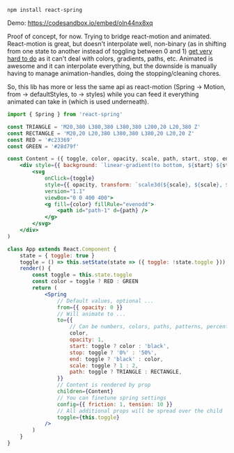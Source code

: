     npm install react-spring

Demo: https://codesandbox.io/embed/oln44nx8xq

Proof of concept, for now. Trying to bridge react-motion and animated. React-motion is great, but doesn't interpolate well, non-binary (as in shifting from one state to another instead of toggling between 0 and 1) [get very hard to do](https://github.com/chenglou/react-motion/issues/526) as it can't deal with colors, gradients, paths, etc. Animated is awesome and it can interpolate everything, but the downside is manually having to manage animation-handles, doing the stopping/cleaning chores.

So, this lib has more or less the same api as react-motion (Spring -> Motion, from -> defaultStyles, to -> styles) while you can feed it everything animated can take in (which is used underneath).

```jsx
import { Spring } from 'react-spring'

const TRIANGLE = 'M20,380 L380,380 L380,380 L200,20 L20,380 Z'
const RECTANGLE = 'M20,20 L20,380 L380,380 L380,20 L20,20 Z'
const RED = '#c23369'
const GREEN = '#28d79f'

const Content = ({ toggle, color, opacity, scale, path, start, stop, end }) => (
    <div style={{ background: `linear-gradient(to bottom, ${start} ${stop}, ${end} 100%)` }}>
        <svg
            onClick={toggle}
            style={{ opacity, transform: `scale3d(${scale}, ${scale}, ${scale})` }}
            version="1.1"
            viewBox="0 0 400 400">
            <g fill={color} fillRule="evenodd">
                <path id="path-1" d={path} />
            </g>
        </svg>
    </div>
)

class App extends React.Component {
    state = { toggle: true }
    toggle = () => this.setState(state => ({ toggle: !state.toggle }))
    render() {
        const toggle = this.state.toggle
        const color = toggle ? RED : GREEN
        return (
            <Spring
                // Default values, optional ...
                from={{ opacity: 0 }}
                // Will animate to ...
                to={{
                    // Can be numbers, colors, paths, patterns, percentages ...
                    color,
                    opacity: 1,
                    start: toggle ? color : 'black',
                    stop: toggle ? '0%' : '50%',
                    end: toggle ? 'black' : color,
                    scale: toggle ? 1 : 2,
                    path: toggle ? TRIANGLE : RECTANGLE,
                }}
                // Content is rendered by prop
                children={Content}
                // You can finetune spring settings
                config={{ friction: 1, tension: 10 }}
                // All additional props will be spread over the child
                toggle={this.toggle}
            />
        )
    }
}
```
